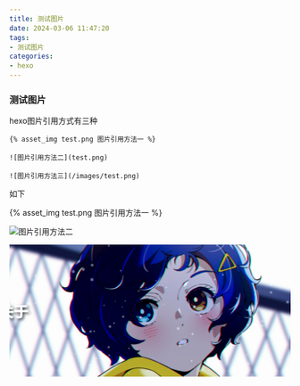```yaml
---
title: 测试图片
date: 2024-03-06 11:47:20
tags:
- 测试图片
categories:
- hexo
---
```




### 测试图片

hexo图片引用方式有三种

```
{% asset_img test.png 图片引用方法一 %}

![图片引用方法二](test.png)

![图片引用方法三](/images/test.png)
```

如下

{% asset_img test.png 图片引用方法一 %}

![图片引用方法二](test.png)

![test](%E6%B5%8B%E8%AF%95%E5%9B%BE%E7%89%87/test.png)

